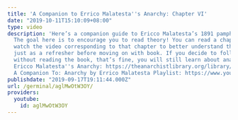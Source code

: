 ```yaml
---
title: 'A Companion to Errico Malatesta''s Anarchy: Chapter VI'
date: "2019-10-11T15:10:09+08:00"
type: video
description: 'Here’s a companion guide to Ericco Malatesta’s 1891 pamphlet Anarchy.
  The goal here is to encourage you to read theory! You can read a chapter and then
  watch the video corresponding to that chapter to better understand the content or
  just as a refresher before moving on with book. If you decide to follow the series
  without reading the book, that’s fine, you will still learn about anarchist theory.
  Ericco Malatesta''s Anarchy: https://theanarchistlibrary.org/library/errico-malatesta-anarchy
  A Companion To: Anarchy by Errico Malatesta Playlist: https://www.youtube.com/playlist?list=PLSdoMJbM2osaa-IRzCEBNjwCjcYxCeEuo'
publishdate: "2019-09-17T19:11:44.000Z"
url: /germinal/aglMwOtW3OY/
providers:
  youtube:
    id: aglMwOtW3OY
---
```

